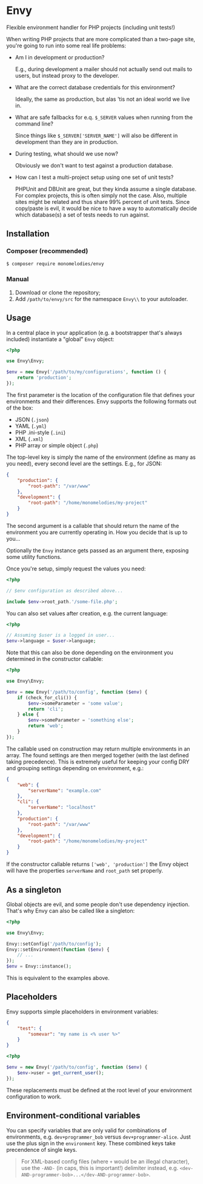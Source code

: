 # Envy
Flexible environment handler for PHP projects (including unit tests!)

When writing PHP projects that are more complicated than a two-page site, you're
going to run into some real life problems:

- Am I in development or production?

    E.g., during development a mailer should not actually send out mails to
    users, but instead proxy to the developer.

- What are the correct database credentials for this environment?

    Ideally, the same as production, but alas 'tis not an ideal world we live
    in.

- What are safe fallbacks for e.q. `$_SERVER` values when running from the
  command line?

    Since things like `$_SERVER['SERVER_NAME']` will also be different in
    development than they are in production.

- During testing, what should we use now?

    Obviously we don't want to test against a production database.

- How can I test a multi-project setup using one set of unit tests?

    PHPUnit and DBUnit are great, but they kinda assume a single database. For
    complex projects, this is often simply not the case. Also, multiple sites
    might be related and thus share 99% percent of unit tests. Since copy/paste
    is evil, it would be nice to have a way to automatically decide which
    database(s) a set of tests needs to run against.

## Installation

### Composer (recommended)
```bash
$ composer require monomelodies/envy
```

### Manual
1. Download or clone the repository;
2. Add `/path/to/envy/src` for the namespace `Envy\\` to your autoloader.

## Usage
In a central place in your application (e.g. a bootstrapper that's always
included) instantiate a "global" `Envy` object:

```php
<?php

use Envy\Envy;

$env = new Envy('/path/to/my/configurations', function () {
    return 'production';
});
```

The first parameter is the location of the configuration file that defines your
environments and their differences. Envy supports the following formats out of
the box:

- JSON (`.json`)
- YAML (`.yml`)
- PHP .ini-style (`.ini`)
- XML (`.xml`)
- PHP array or simple object (`.php`)

The top-level key is simply the name of the environment (define as many as you
need), every second level are the settings. E.g., for JSON:

```json
{
    "production": {
        "root-path": "/var/www"
    },
    "development": {
        "root-path": "/home/monomelodies/my-project"
    }
}
```

The second argument is a callable that should return the name of the environment
you are currently operating in. How you decide that is up to you...

Optionally the `Envy` instance gets passed as an argument there, exposing some
utility functions.

Once you're setup, simply request the values you need:

```php
<?php

// $env configuration as described above...

include $env->root_path.'/some-file.php';
```

You can also set values after creation, e.g. the current language:

```php
<?php

// Assuming $user is a logged in user...
$env->language = $user->language;
```

Note that this can also be done depending on the environment you determined in
the constructor callable:

```php
<?php

use Envy\Envy;

$env = new Envy('/path/to/config', function ($env) {
    if (check_for_cli()) {
        $env->someParameter = 'some value';
        return 'cli';
    } else {
        $env->someParameter = 'something else';
        return 'web';
    }
});
```

The callable used on construction may return multiple environments in an array.
The found settings are then merged together (with the last defined taking
precedence). This is extremely useful for keeping your config DRY and grouping
settings depending on environment, e.g.:

```json
{
    "web": {
        "serverName": "example.com"
    },
    "cli": {
        "serverName": "localhost"
    },
    "production": {
        "root-path": "/var/www"
    },
    "development": {
        "root-path": "/home/monomelodies/my-project"
    }
}
```

If the constructor callable returns `['web', 'production']` the Envy object will
have the properties `serverName` and `root_path` set properly.

## As a singleton
Global objects are evil, and some people don't use dependency injection. That's
why Envy can also be called like a singleton:

```php
<?php

use Envy\Envy;

Envy::setConfig('/path/to/config');
Envy::setEnvironment(function ($env) {
    // ...
});
$env = Envy::instance();
```

This is equivalent to the examples above.

## Placeholders
Envy supports simple placeholders in environment variables:

```json
{
    "test": {
        "somevar": "my name is <% user %>"
    }
}
```

```php
<?php

$env = new Envy('/path/to/config', function ($env) {
    $env->user = get_current_user();
});

```

These replacements must be defined at the root level of your environment
configuration to work.

## Environment-conditional variables
You can specify variables that are only valid for combinations of environments,
e.g. `dev+programmer_bob` versus `dev+programmer-alice`. Just use the plus sign
in the `environment` key. These combined keys take precendence of single keys.

> For XML-based config files (where `+` would be an illegal character), use the
> `-AND-` (in caps, this is important!) delimiter instead, e.g.
> `<dev-AND-programmer-bob>...</dev-AND-programmer-bob>`.

